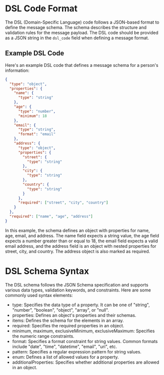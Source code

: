 # DSL Code Format

The DSL (Domain-Specific Language) code follows a JSON-based format to define the message schema. The schema describes the structure and validation rules for the message payload. The DSL code should be provided as a JSON string in the `dsl_code` field when defining a message format.

## Example DSL Code

Here's an example DSL code that defines a message schema for a person's information:

```json
{
  "type": "object",
  "properties": {
    "name": {
      "type": "string"
    },
    "age": {
      "type": "number",
      "minimum": 18
    },
    "email": {
      "type": "string",
      "format": "email"
    },
    "address": {
      "type": "object",
      "properties": {
        "street": {
          "type": "string"
        },
        "city": {
          "type": "string"
        },
        "country": {
          "type": "string"
        }
      },
      "required": ["street", "city", "country"]
    }
  },
  "required": ["name", "age", "address"]
}
```

In this example, the schema defines an object with properties for name, age, email, and address. The name field expects a string value, the age field expects a number greater than or equal to 18, the email field expects a valid email address, and the address field is an object with nested properties for street, city, and country. The address object is also marked as required.

# DSL Schema Syntax
The DSL schema follows the JSON Schema specification and supports various data types, validation keywords, and constraints. Here are some commonly used syntax elements:

* type: Specifies the data type of a property. It can be one of "string", "number", "boolean", "object", "array", or "null".
* properties: Defines an object's properties and their schemas.
* items: Defines the schema for the elements in an array.
* required: Specifies the required properties in an object.
* minimum, maximum, exclusiveMinimum, exclusiveMaximum: Specifies the numeric range constraints.
* format: Specifies a format constraint for string values. Common formats include "date", "time", "datetime", "email", "uri", etc.
* pattern: Specifies a regular expression pattern for string values.
* enum: Defines a list of allowed values for a property.
* additionalProperties: Specifies whether additional properties are allowed in an object.
